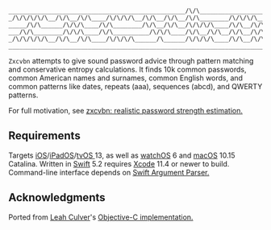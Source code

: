 ```
_________________________________________________/\/\___________________
_/\/\/\/\/\__/\/\__/\/\____/\/\/\/\__/\/\__/\/\__/\/\________/\/\/\/\___
_____/\/\______/\/\/\____/\/\________/\/\__/\/\__/\/\/\/\____/\/\__/\/\_
___/\/\________/\/\/\____/\/\__________/\/\/\____/\/\__/\/\__/\/\__/\/\_
_/\/\/\/\/\__/\/\__/\/\____/\/\/\/\______/\______/\/\/\/\____/\/\__/\/\_
________________________________________________________________________
```

`Zxcvbn` attempts to give sound password advice through pattern matching and conservative entropy calculations. It finds 10k common passwords, common American names and surnames, common English words, and common patterns like dates, repeats (aaa), sequences (abcd), and QWERTY patterns.

For full motivation, see [zxcvbn: realistic password strength estimation.](https://blogs.dropbox.com/tech/2012/04/zxcvbn-realistic-password-strength-estimation/)

## Requirements

Targets [iOS](https://developer.apple.com/ios)/[iPadOS](https://developer.apple.com/ipad)/[tvOS ](https://developer.apple.com/tvos) 13, as well as [watchOS](https://developer.apple.com/watchos) 6 and [macOS](https://developer.apple.com/macos) 10.15 Catalina. Written in [Swift](https://developer.apple.com/documentation/swift) 5.2 requires [Xcode](https://developer.apple.com/xcode) 11.4 or newer to build. Command-line interface depends on [Swift Argument Parser.](https://github.com/apple/swift-argument-parser)

## Acknowledgments

Ported from [Leah Culver](https://github.com/leah)'s [Objective-C implementation.](https://github.com/dropbox/zxcvbn-ios)
